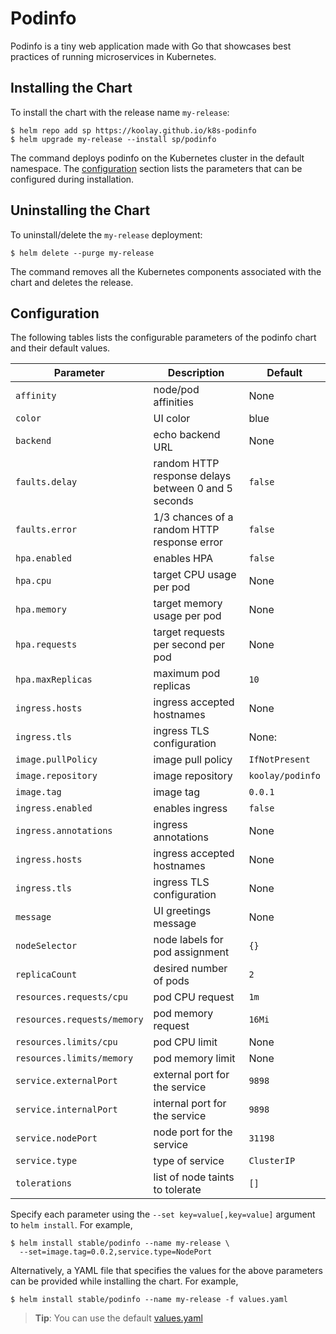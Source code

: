 # Podinfo

Podinfo is a tiny web application made with Go 
that showcases best practices of running microservices in Kubernetes.

## Installing the Chart

To install the chart with the release name `my-release`:

```console
$ helm repo add sp https://koolay.github.io/k8s-podinfo
$ helm upgrade my-release --install sp/podinfo 
```

The command deploys podinfo on the Kubernetes cluster in the default namespace.
The [configuration](#configuration) section lists the parameters that can be configured during installation.

## Uninstalling the Chart

To uninstall/delete the `my-release` deployment:

```console
$ helm delete --purge my-release
```

The command removes all the Kubernetes components associated with the chart and deletes the release.

## Configuration

The following tables lists the configurable parameters of the podinfo chart and their default values.

Parameter | Description | Default
--- | --- | ---
`affinity` | node/pod affinities | None
`color` | UI color | blue
`backend` | echo backend URL | None
`faults.delay` | random HTTP response delays between 0 and 5 seconds | `false`
`faults.error` | 1/3 chances of a random HTTP response error | `false`
`hpa.enabled` | enables HPA | `false`
`hpa.cpu` | target CPU usage per pod | None
`hpa.memory` | target memory usage per pod | None
`hpa.requests` | target requests per second per pod | None
`hpa.maxReplicas` | maximum pod replicas | `10`
`ingress.hosts` | ingress accepted hostnames | None
`ingress.tls` | ingress TLS configuration | None:
`image.pullPolicy` | image pull policy | `IfNotPresent`
`image.repository` | image repository | `koolay/podinfo`
`image.tag` | image tag | `0.0.1`
`ingress.enabled` | enables ingress | `false`
`ingress.annotations` | ingress annotations | None
`ingress.hosts` | ingress accepted hostnames | None
`ingress.tls` | ingress TLS configuration | None
`message` | UI greetings message | None
`nodeSelector` | node labels for pod assignment | `{}`
`replicaCount` | desired number of pods | `2`
`resources.requests/cpu` | pod CPU request | `1m`
`resources.requests/memory` | pod memory request | `16Mi`
`resources.limits/cpu` | pod CPU limit | None
`resources.limits/memory` | pod memory limit | None
`service.externalPort` | external port for the service | `9898`
`service.internalPort` | internal port for the service | `9898`
`service.nodePort` | node port for the service | `31198`
`service.type` | type of service | `ClusterIP`
`tolerations` | list of node taints to tolerate | `[]`

Specify each parameter using the `--set key=value[,key=value]` argument to `helm install`. For example,

```console
$ helm install stable/podinfo --name my-release \
  --set=image.tag=0.0.2,service.type=NodePort
```

Alternatively, a YAML file that specifies the values for the above parameters can be provided while installing the chart. For example,

```console
$ helm install stable/podinfo --name my-release -f values.yaml
```

> **Tip**: You can use the default [values.yaml](values.yaml)
```

